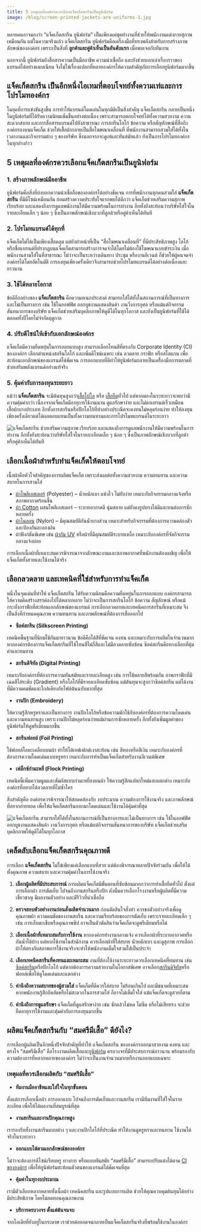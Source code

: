 ```yaml
---
title: 5 เหตุผลที่องค์กรควรเลือกแจ็คเก็ตสกรีนเป็นยูนิฟอร์ม
image: /blog/screen-printed-jackets-are-uniforms-1.jpg
---
```


หลายคนอาจมองว่า “แจ็คเก็ตสกรีน ยูนิฟอร์ม” เป็นเพียงแค่ชุดทำงานที่ช่วยให้พนักงานแต่งกายสุภาพเหมือนกัน แต่ในความจริงแล้ว แจ็คเก็ตสกรีน ยูนิฟอร์มคือเครื่องมือที่ทรงพลังสำหรับการสร้างภาพลักษณ์ขององค์กร เพราะเป็นสิ่งที่ **ลูกค้าและคู่ค้าเห็นเป็นอันดับแรก** เมื่อพบเจอกับทีมงาน 

นอกจากนี้ ยูนิฟอร์มยังสื่อสารความเป็นมืออาชีพ ความน่าเชื่อถือ และยังช่วยบอกเล่าเรื่องราวของแบรนด์ได้อย่างแนบเนียน จึงไม่ใช่เรื่องแปลกที่หลายองค์กรให้ความสำคัญกับการเลือกยูนิฟอร์มมากขึ้น

## แจ็คเก็ตสกรีน เป็นอีกหนึ่งไอเทมที่ตอบโจทย์ทั้งความเท่และการโปรโมทองค์กร

ในยุคที่การแข่งขันสูงขึ้น การทำให้แบรนด์โดดเด่นในทุกมิติเป็นสิ่งสำคัญ แจ็คเก็ตสกรีน กลายเป็นหนึ่งในยูนิฟอร์มที่ได้รับความนิยมเพิ่มขึ้นอย่างต่อเนื่อง เพราะสามารถตอบโจทย์ได้ทั้งความสวยงาม ความสะดวกสบาย และการสื่อสารแบรนด์ไปยังสาธารณะ การสกรีนโลโก้ ข้อความ หรือสัญลักษณ์ที่สื่อถึงองค์กรลงบนแจ็คเก็ต ช่วยให้เสื้อผ้ากลายเป็นสื่อโฆษณาเคลื่อนที่ ที่พนักงานสามารถสวมใส่ได้ทั้งในเวลางานและกิจกรรมต่าง ๆ ของบริษัท ซึ่งนอกจากจะดูเท่และทันสมัยแล้ว ยังเป็นการโปรโมทองค์กรในทุกย่างก้าว 

## 5 เหตุผลที่องค์กรควรเลือกแจ็คเก็ตสกรีนเป็นยูนิฟอร์ม

### 1. สร้างภาพลักษณ์มืออาชีพ

ยูนิฟอร์มคือสิ่งที่บ่งบอกความน่าเชื่อถือขององค์กรได้อย่างชัดเจน การที่พนักงานทุกคนสวมใส่ **แจ็คเก็ตสกรีน** ที่มีดีไซน์เหมือนกัน ย่อมสร้างความประทับใจแรกพบได้ดีกว่า แจ็คเก็ตช่วยเสริมความสุภาพ เรียบร้อย และแสดงถึงการดูแลพนักงานให้มีความพร้อมในการทำงาน อีกทั้งยังสะท้อนว่าบริษัทใส่ใจในรายละเอียดเล็ก ๆ น้อย ๆ ซึ่งเป็นภาพลักษณ์เชิงบวกที่ลูกค้าหรือคู่ค้าเห็นได้ทันที

### 2. โปรโมทแบรนด์ได้ทุกที่

แจ็คเก็ตไม่ได้เป็นเพียงเสื้อคลุม แต่ยังทำหน้าที่เป็น “สื่อโฆษณาเคลื่อนที่” ที่มีประสิทธิภาพสูง โลโก้หรือชื่อแบรนด์ที่ปรากฏบนแจ็คเก็ตสามารถสร้างการจดจำได้โดยไม่ต้องใช้โฆษณาแบบชำระเงิน เมื่อพนักงานสวมใส่ในที่สาธารณะ ไม่ว่าจะเป็นระหว่างเดินทาง ประชุม หรืองานอีเวนต์ ก็ช่วยให้ผู้คนจดจำองค์กรได้โดยอัตโนมัติ การลงทุนเพียงครั้งเดียวจึงสามารถช่วยโปรโมทแบรนด์ได้อย่างต่อเนื่องและยาวนาน

### 3. ใช้ได้หลายโอกาส

ข้อดีอีกอย่างของ **แจ็คเก็ตสกรีน** คือความอเนกประสงค์ สามารถใส่ได้ทั้งในสถานการณ์ที่เป็นทางการและไม่เป็นทางการ เช่น ใช้ในออฟฟิศ ออกบูธงานแสดงสินค้า งานวิ่งการกุศล หรือแม้แต่กิจกรรมสันทนาการของบริษัท แจ็คเก็ตช่วยเสริมบุคลิกภาพให้ดูดีได้ในทุกโอกาส และยังเป็นยูนิฟอร์มที่ใช้ได้ตลอดทั้งปีโดยไม่จำกัดฤดูกาล

### 4. ปรับดีไซน์ให้เข้ากับเอกลักษณ์องค์กร

แจ็คเก็ตมีความยืดหยุ่นในการออกแบบสูง สามารถเลือกโทนสีที่ตรงกับ Corporate Identity (CI) ขององค์กร เลือกตำแหน่งสกรีนโลโก้ และเพิ่มดีไซน์เฉพาะ เช่น ลวดลาย กราฟิก หรือสโลแกน เพื่อสะท้อนเอกลักษณ์ของแบรนด์ได้ชัดเจน การออกแบบที่ดีทำให้ยูนิฟอร์มกลายเป็นเครื่องมือการตลาดที่ช่วยเสริมพลังแบรนด์อย่างแท้จริง

### 5. คุ้มค่ากับการลงทุนระยะยาว

แม้ว่า **แจ็คเก็ตสกรีน** จะมีต้นทุนสูงกว่า[เสื้อโปโล](/popular-polo-shirt-styles) หรือ [เสื้อยืด](/reasons-why-t-shirts-are-always-popular)ทั่วไป แต่หากมองในระยะยาวจะพบว่ามีความคุ้มค่ากว่า เนื่องจากแจ็คเก็ตมีอายุการใช้งานนาน ดูแลรักษาง่าย และไม่ตกเทรนด์เร็วเหมือนเสื้อผ้าบางประเภท อีกทั้งการสกรีนหรือปักโลโก้ที่ทำอย่างประณีตจะคงทนไม่หลุดร่อนง่าย ทำให้ลงทุนเพียงครั้งเดียวแต่ได้ผลตอบแทนเป็นทั้งความทนทานและการโปรโมทแบรนด์ในระยะยาว

![แจ็คเก็ตสกรีน ช่วยเสริมความสุภาพ เรียบร้อย และแสดงถึงการดูแลพนักงานให้มีความพร้อมในการทำงาน อีกทั้งยังสะท้อนว่าบริษัทใส่ใจในรายละเอียดเล็ก ๆ น้อย ๆ ซึ่งเป็นภาพลักษณ์เชิงบวกที่ลูกค้าหรือคู่ค้าเห็นได้ทันที](/blog/screen-printed-jackets-are-uniforms-2.jpg)

## เลือกเนื้อผ้าสำหรับทำแจ็คเก็ตให้ตอบโจทย์

เนื้อผ้าคือหัวใจสำคัญของการผลิตแจ็คเก็ต เพราะส่งผลต่อทั้งความสวยงาม ความทนทาน และความสบายในการสวมใส่

- [ผ้าโพลีเอสเตอร์](/what-is-polyester-fabric-used-for) (Polyester) – น้ำหนักเบา แห้งไว ไม่ยับง่าย เหมาะกับกิจกรรมกลางแจ้งหรือสภาพอากาศร้อนชื้น
- [ผ้า Cotton](/what-is-cotton) ผสมโพลีเอสเตอร์ – ระบายอากาศดี นุ่มสบาย แต่ยังคงรูปทรงได้ดีและทนต่อการซักหลายครั้ง
- [ผ้าไนลอน](/what-is-nylon-fabric) (Nylon) – มีคุณสมบัติกันน้ำบางส่วน เหมาะสำหรับกิจกรรมที่ต้องการความคล่องตัวและป้องกันละอองฝน
- ผ้าฟังก์ชันพิเศษ เช่น [ผ้ากัน UV](https://www.pobpad.com/เสื้อกัน-uv-เกราะป้องกันผ) หรือผ้าที่มีคุณสมบัติระบายเหงื่อ เหมาะกับองค์กรที่จัดกิจกรรมกลางแจ้งบ่อย

การเลือกเนื้อผ้าที่เหมาะสมควรพิจารณาจากลักษณะงานและสภาพอากาศที่พนักงานต้องเผชิญ เพื่อให้แจ็คเก็ตทั้งสวยและใช้งานได้จริง

## เลือกลวดลาย และเทคนิคที่ใช่สำหรับการทำแจ็คเก็ต

หนึ่งในจุดเด่นที่ทำให้ แจ็คเก็ตสกรีน ได้รับความนิยมคือความยืดหยุ่นในการออกแบบ องค์กรสามารถใส่ความคิดสร้างสรรค์ลงไปได้หลากหลาย ไม่ว่าจะเป็นการสกรีนโลโก้ ข้อความ สัญลักษณ์ หรือแม้กระทั่งกราฟิกที่สะท้อนเอกลักษณ์ของแบรนด์ การเลือกลวดลายและเทคนิคการสกรีนที่เหมาะสม จึงเป็นสิ่งที่กำหนดคุณภาพ ความทนทาน และภาพลักษณ์ที่ต้องการสื่อออกไป

- **ซิลค์สกรีน (Silkscreen Printing)**

เทคนิคพื้นฐานที่นิยมใช้กันมายาวนาน ข้อดีคือได้สีที่ชัดเจน คงทน และเหมาะกับการผลิตในจำนวนมาก หากองค์กรต้องการแจ็คเก็ตสกรีนที่ใช้โทนสีไม่กี่สีและไม่มีลวดลายซับซ้อน ซิลค์สกรีนคือทางเลือกที่คุ้มค่าและทนทาน

- **สกรีนดิจิทัล (Digital Printing)**

เหมาะกับองค์กรที่ต้องการความทันสมัยและรายละเอียดสูง เช่น การใช้หลายสีพร้อมกัน ภาพกราฟิกที่มีเฉดสีไล่ระดับ (Gradient) หรือโลโก้ที่มีรายละเอียดซับซ้อน แม้ต้นทุนจะสูงกว่าซิลค์สกรีน แต่ได้งานที่มีความคมชัดและใกล้เคียงกับไฟล์ต้นฉบับมากที่สุด

- **งานปัก (Embroidery)**

ให้ความรู้สึกหรูหราและเป็นทางการ งานปักโลโก้หรือข้อความมักใช้กับองค์กรที่ต้องการความโดดเด่นและความทนทานสูง เพราะงานปักไม่หลุดร่อนง่ายแม้ผ่านการซักหลายครั้ง อีกทั้งยังเพิ่มมูลค่าของยูนิฟอร์มให้ดูพรีเมียมมากขึ้น

- **สกรีนฟอยล์ (Foil Printing)**

ใช้ฟอยล์โลหะเคลือบบนผ้า ทำให้ได้เอฟเฟกต์เงาสะท้อน เช่น สีทองหรือสีเงิน เหมาะกับองค์กรที่ต้องการความโดดเด่นแบบหรูหรา เหมาะกับการทำเป็นแจ็คเก็ตสำหรับงานอีเวนต์พิเศษ

- **เฟล็กซ์กำมะหยี่ (Flock Printing)**

เทคนิคนี้เพิ่มความนูนและสัมผัสแบบกำมะหยี่ลงบนผ้า ให้ความรู้สึกแปลกใหม่และแตกต่าง เหมาะกับองค์กรที่อยากได้ลวดลายที่ไม่ซ้ำใคร

สิ่งสำคัญคือ องค์กรควรพิจารณาให้สอดคล้องกับ งบประมาณ ความต้องการใช้งานจริง และภาพลักษณ์ที่อยากถ่ายทอด เพื่อให้แจ็คเก็ตสกรีนออกมาโดดเด่นและใช้งานได้คุ้มค่าที่สุด

![แจ็คเก็ตสกรีน สามารถใส่ได้ทั้งในสถานการณ์ที่เป็นทางการและไม่เป็นทางการ เช่น ใช้ในออฟฟิศ ออกบูธงานแสดงสินค้า งานวิ่งการกุศล หรือแม้แต่กิจกรรมสันทนาการของบริษัท แจ็คเก็ตช่วยเสริมบุคลิกภาพให้ดูดีได้ในทุกโอกาส](/blog/screen-printed-jackets-are-uniforms-3.jpg)

## เคล็ดลับเลือกแจ็คเก็ตสกรีนคุณภาพดี

การเลือก **แจ็คเก็ตสกรีน** ไม่ใช่เพียงแค่เลือกแบบที่สวย แต่ต้องพิจารณาหลายปัจจัยร่วมกัน เพื่อให้ได้ทั้งคุณภาพ ความสบาย และความคุ้มค่าในการใช้งานจริง

1. **เลือกผู้ผลิตที่มีประสบการณ์**
การผลิตแจ็คเก็ตมีขั้นตอนที่ซับซ้อนมากกว่าการทำเสื้อยืดทั่วไป ตั้งแต่การเลือกผ้า การตัดเย็บ ไปจนถึงงานสกรีนหรือปัก ดังนั้นควรเลือกโรงงานหรือผู้ผลิตที่มีความเชี่ยวชาญ มีผลงานตัวอย่าง และมีรีวิวที่น่าเชื่อถือ

2. **ตรวจสอบตัวอย่างงานก่อนสั่งผลิตจำนวนมาก**
ก่อนตัดสินใจสั่งทำ ควรขอตัวอย่างจริงเพื่อดูคุณภาพผ้า ความคมชัดของงานสกรีน และความเรียบร้อยของการตัดเย็บ เพราะรายละเอียดเล็ก ๆ เช่น การเก็บตะเข็บหรือคุณภาพซิป อาจเป็นตัวตัดสินว่าแจ็คเก็ตจะดูพรีเมียมหรือไม่

3. **เลือกเนื้อผ้าที่เหมาะสมกับการใช้งาน**
หากองค์กรทำงานกลางแจ้ง ควรเลือกผ้าที่ระบายอากาศหรือกันน้ำได้บ้าง แต่หากใช้งานในสำนักงาน ควรเลือกผ้าที่ใส่สบาย น้ำหนักเบา และดูสุภาพ การเลือกผ้าให้ตรงกับสภาพการใช้งานจริงจะทำให้พนักงานเต็มใจสวมใส่เป็นประจำ

4. **เลือกเทคนิคสกรีนที่คงทนและเหมาะสม**
งานที่ต้องใช้งานระยะยาวควรเลือกเทคนิคที่ทนทาน เช่น [ซิลค์สกรีน](/what-is-silks-creen)หรือปักโลโก้ แต่หากต้องการความสวยงามในโอกาสพิเศษ อาจเลือก[สกรีนดิจิทัล](/what-is-dtg-screen)หรือฟอยล์เพื่อให้ดูโดดเด่นและแตกต่าง

5. **คำนึงถึงความสบายของผู้สวมใส่**
แจ็คเก็ตที่ดีควรใส่สบาย ไม่ร้อนเกินไป และมีขนาดที่เหมาะสม หากพนักงานรู้สึกอึดอัดหรือไม่สะดวกในการสวมใส่ ก็อาจไม่เต็มใจใส่ แม้แจ็คเก็ตจะดูสวยก็ตาม

6. **คำนึงถึงการดูแลรักษา**
แจ็คเก็ตที่ดูแลรักษาง่าย เช่น ซักแล้วไม่หด ไม่ซีด หรือไม่เสียทรง จะช่วยยืดอายุการใช้งานและคุ้มค่ากับการลงทุนมากขึ้น

## ผลิตแจ็คเก็ตสกรีนกับ “สมศรีมีเสื้อ” ดียังไง?

การเลือกผู้ผลิตเป็นอีกหนึ่งปัจจัยสำคัญที่ทำให้ แจ็คเก็ตสกรีน ขององค์กรออกมาสวยงาม คงทน และตรงใจ “สมศรีมีเสื้อ” คือโรงงานผลิตเสื้อและ[ยูนิฟอร์ม](/what-is-a-uniform-what-are-its-benefits) ครบวงจรที่มีประสบการณ์ยาวนาน พร้อมรองรับความต้องการที่หลากหลายขององค์กร ไม่ว่าจะเป็นงานจำนวนมากหรืองานออกแบบเฉพาะ

### เหตุผลที่ควรเลือกผลิตกับ “สมศรีมีเสื้อ”

- **ทีมงานมืออาชีพและใส่ใจในทุกขั้นตอน**

ตั้งแต่การเลือกเนื้อผ้า การออกแบบ ไปจนถึงการตัดเย็บและงานสกรีน เรามีทีมงานที่ใส่ใจในรายละเอียด เพื่อให้ได้ผลงานที่สมบูรณ์ที่สุด

- **งานสกรีนและงานปักคุณภาพสูง**

เรารองรับทั้งงานสกรีนแบบต่าง ๆ และงานปักโลโก้ที่ประณีต ทำให้งานดูหรูหราและทนทาน ใช้งานได้จริงในระยะยาว

- **ออกแบบได้ตามเอกลักษณ์ขององค์กร**

ไม่ว่าจะต้องการดีไซน์เรียบหรู ทางการ หรือแบบทันสมัย “สมศรีมีเสื้อ” สามารถปรับแต่งได้ตาม [CI ขององค์กร](/brand-ci-design) เพื่อให้ยูนิฟอร์มสะท้อนตัวตนของแบรนด์ได้ชัดเจนที่สุด

- **คุ้มค่าในทุกงบประมาณ**

เรามีตัวเลือกหลากหลายทั้งเนื้อผ้า เทคนิคสกรีน และรูปแบบการผลิต ช่วยให้คุณควบคุมต้นทุนได้อย่างมีประสิทธิภาพ โดยไม่ลดทอนคุณภาพงาน

- **บริการครบวงจร ตั้งแต่ต้นจนจบ**

จากไอเดียที่ยังอยู่ในกระดาษ เราช่วยต่อยอดจนกลายเป็นแจ็คเก็ตสกรีนจริงที่พร้อมใช้งานในองค์กร